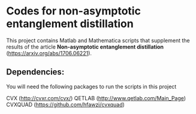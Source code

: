 # Codes for non-asymptotic entanglement distillation

This project contains Matlab and Mathematica scripts that supplement the results of the article **Non-asymptotic entanglement distillation** (https://arxiv.org/abs/1706.06221).

## Dependencies:

You will need the following packages to run the scripts in this project

CVX (http://cvxr.com/cvx/) 
QETLAB (http://www.qetlab.com/Main_Page)
CVXQUAD (https://github.com/hfawzi/cvxquad)
